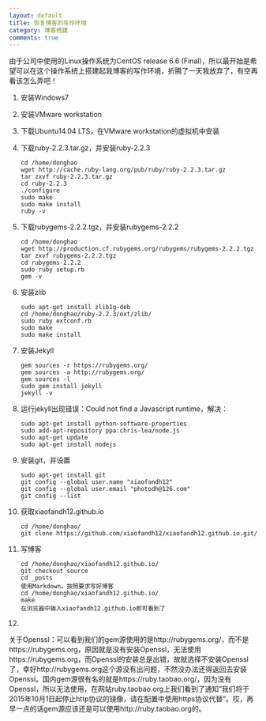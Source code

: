 ```yaml
---
layout: default
title: 恢复博客的写作环境
category: 博客搭建
comments: true
---
```


由于公司中使用的Linux操作系统为CentOS release 6.6 (Final)，所以最开始是希望可以在这个操作系统上搭建起我博客的写作环境，折腾了一天我放弃了，有空再看该怎么弄吧！

1. 安装Windows7
2. 安装VMware workstation
3. 下载Ubuntu14.04 LTS，在VMware workstation的虚拟机中安装
4. 下载ruby-2.2.3.tar.gz，并安装ruby-2.2.3

    ```
    cd /home/donghao
    wget http://cache.ruby-lang.org/pub/ruby/ruby-2.2.3.tar.gz
    tar zxvf ruby-2.2.3.tar.gz
    cd ruby-2.2.3
    ./configure
    sudo make
    sudo make install
    ruby -v
    ```

5. 下载rubygems-2.2.2.tgz，并安装rubygems-2.2.2

    ```
    cd /home/donghao
    wget http://production.cf.rubygems.org/rubygems/rubygems-2.2.2.tgz
    tar zxvf rubygems-2.2.2.tgz
    cd rubygems-2.2.2
    sudo ruby setup.rb
    gem -v
    ```

6. 安装zlib

    ```
    sudo apt-get install zlib1g-deb
    cd /home/donghao/ruby-2.2.3/ext/zlib/
    sudo ruby extconf.rb
    sudo make
    sudo make install
    ```

7. 安装Jekyll

    ```
    gem sources -r https://rubygems.org/
    gem sources -a http://rubygems.org/
    gem sources -l
    sudo gem install jekyll
    jekyll -v
    ```

8. 运行jekyll出现错误：Could not find a Javascript runtime，解决：

    ```
    sudo apt-get install python-software-properties
    sudo add-apt-repository ppa:chris-lea/node.js
    sudo apt-get update
    sudo apt-get install nodejs
    ```

9. 安装git，并设置

    ```
    sudo apt-get install git
    git config --global user.name "xiaofandh12"
    git config --global user.email "photodh@126.com"
    git config --list
    ```

10. 获取xiaofandh12.github.io

    ```
    cd /home/donghao/
    git clone https://github.com/xiaofandh12/xiaofandh12.github.io.git/
    ```

11. 写博客

    ```
    cd /home/donghao/xiaofandh12.github.io/
    git checkout source
    cd _posts
    使用Markdown，按照要求写好博客
    cd /home/donghao/xiaofandh12.github.io/
    make
    在浏览器中输入xiaofandh12.github.io即可看到了
    ```

12.
关于Openssl：可以看到我们的gem源使用的是http://rubygems.org/，而不是https://rubygems.org，原因就是没有安装Openssl，无法使用https://rubygems.org，而Openssl的安装总是出错，故就选择不安装Openssl了，幸好http://rubygems.org这个源没有出问题，不然没办法还得返回去安装Openssl。国内gem源很有名的就是https://ruby.taobao.org/，因为没有Openssl，所以无法使用，在网站ruby.taobao.org上我们看到了通知”我们将于2015年10月1日起停止http协议的镜像，请在配置中使用https协议代替“。哎，再早一点的话gem源应该还是可以使用http://ruby.taobao.org的。


